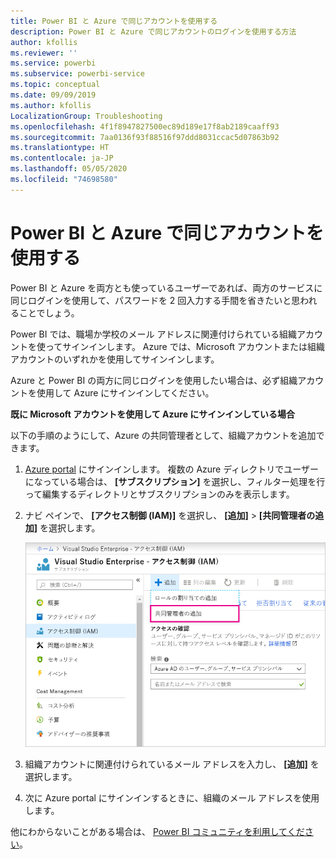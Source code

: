 ```yaml
---
title: Power BI と Azure で同じアカウントを使用する
description: Power BI と Azure で同じアカウントのログインを使用する方法
author: kfollis
ms.reviewer: ''
ms.service: powerbi
ms.subservice: powerbi-service
ms.topic: conceptual
ms.date: 09/09/2019
ms.author: kfollis
LocalizationGroup: Troubleshooting
ms.openlocfilehash: 4f1f8947827500ec89d189e17f8ab2189caaff93
ms.sourcegitcommit: 7aa0136f93f88516f97ddd8031ccac5d07863b92
ms.translationtype: HT
ms.contentlocale: ja-JP
ms.lasthandoff: 05/05/2020
ms.locfileid: "74698580"
---
```

# <a name="using-the-same-account-for-power-bi-and-azure"></a>Power BI と Azure で同じアカウントを使用する

Power BI と Azure を両方とも使っているユーザーであれば、両方のサービスに同じログインを使用して、パスワードを 2 回入力する手間を省きたいと思われることでしょう。

Power BI では、職場か学校のメール アドレスに関連付けられている組織アカウントを使ってサインインします。  Azure では、Microsoft アカウントまたは組織アカウントのいずれかを使用してサインインします。

Azure と Power BI の両方に同じログインを使用したい場合は、必ず組織アカウントを使用して Azure にサインインしてください。

**既に Microsoft アカウントを使用して Azure にサインインしている場合**

以下の手順のようにして、Azure の共同管理者として、組織アカウントを追加できます。

1. [Azure portal](https://portal.azure.com/) にサインインします。 複数の Azure ディレクトリでユーザーになっている場合は、 **[サブスクリプション]** を選択し、フィルター処理を行って編集するディレクトリとサブスクリプションのみを表示します。

1. ナビ ペインで、 **[アクセス制御 (IAM)]** を選択し、 **[追加]** \> **[共同管理者の追加]** を選択します。

    ![Azure portal で共同管理者を追加する](media/service-admin-how-to-use-the-same-account-as-azure/add-co-administrator.png)

1. 組織アカウントに関連付けられているメール アドレスを入力し、 **[追加]** を選択します。

1. 次に Azure portal にサインインするときに、組織のメール アドレスを使用します。

他にわからないことがある場合は、 [Power BI コミュニティを利用してください](https://community.powerbi.com/)。
